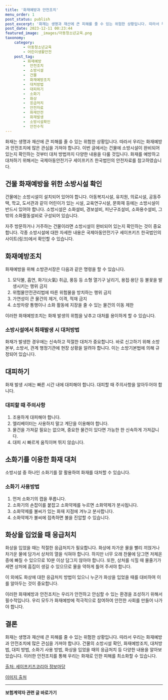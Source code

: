 ```yaml
---
title: '화재예방과 안전조치'
menu_order: 1
post_status: publish
post_excerpt: '화재는 생명과 재산에 큰 피해를 줄 수 있는 위험한 상황입니다. 따라서 우리는 화재예방과 안전조치에 많은 관심을 가져야 합니다. 이번 글에서는 건물에 소방시설이 완비되어 있는지 확인하는 것부터 대처 방법까지 다양한 내용을 다룰 것입니다. 화재를 예방하고 대처하기 위해서는 국제아동안전기구 세이프키즈 한국법인의 안전자료를 참고하였습니다.'
post_date: 2023-12-11 00:23:44
featured_image: _images/아동청소년교육.png
taxonomy:
    category:
        - 아동청소년교육
        - 어린이생활안전
    post_tag:
        - 화재예방
        -  안전조치
        -  소방시설
        -  건물
        -  화재예방조치
        -  대처방법
        -  대피하기
        -  소화기
        -  화상
        -  응급처치
        -  안전자료
        -  화재안전
        -  화재발생
        -  소방시설확인
        -  안전수칙
---
```




화재는 생명과 재산에 큰 피해를 줄 수 있는 위험한 상황입니다. 따라서 우리는 화재예방과 안전조치에 많은 관심을 가져야 합니다. 이번 글에서는 건물에 소방시설이 완비되어 있는지 확인하는 것부터 대처 방법까지 다양한 내용을 다룰 것입니다. 화재를 예방하고 대처하기 위해서는 국제아동안전기구 세이프키즈 한국법인의 안전자료를 참고하였습니다.

## 건물 화재예방을 위한 소방시설 확인

건물에는 소방시설이 설치되어 있어야 합니다. 아동복지시설, 유치원, 의료시설, 공동주택, 학교, 도서관과 같이 어린이가 있는 시설, 교육연구시설, 문화재 등에는 소방시설이 반드시 있어야 합니다. 소방시설은 소화설비, 경보설비, 피난구조설비, 소화용수설비, 그 밖의 소화활동설비로 구성되어 있습니다.

자주 방문하거나 거주하는 건물이라면 소방시설이 완비되어 있는지 확인하는 것이 중요합니다. 각종 소방시설에 대한 자세한 내용은 국제아동안전기구 세이프키즈 한국법인의 사이트(링크)에서 확인할 수 있습니다.

## 화재예방조치

화재예방을 위해 소방관서장은 다음과 같은 명령을 할 수 있습니다.

1. 모닥불, 흡연, 화기(火氣) 취급, 풍등 등 소형 열기구 날리기, 용접∙용단 등 불꽃을 발생시키는 행위 금지
2. 위험물안전관리법에 따른 위험물을 방치하는 행위 금지
3. 가연성이 큰 물건의 제거, 이격, 적재 금지
4. 소방차량 통행이나 소화 활동에 지장을 줄 수 있는 물건의 이동 제한

이러한 화재예방조치는 화재 발생의 위험을 낮추고 대처를 용이하게 할 수 있습니다.

### 소방시설에서 화재발생 시 대처방법

화재가 발생한 경우에는 신속하고 적절한 대처가 중요합니다. 바로 신고하기 위해 소방본부, 소방서, 관계 행정기관에 현장 상황을 알려야 합니다. 이는 소방기본법에 의해 규정되어 있습니다.

## 대피하기

화재 발생 시에는 빠른 시간 내에 대피해야 합니다. 대피할 때 주의사항을 알아두어야 합니다. 

### 대피할 때 주의사항

1. 조용하게 대피해야 합니다.
2. 엘리베이터는 사용하지 말고 계단을 이용해야 합니다.
3. 물건을 가져갈 필요는 없으며, 중요한 물건이 있다면 가능한 한 신속하게 가져갑니다.
4. 대피 시 빠르게 움직이며 뛰지 않습니다.

## 소화기를 이용한 화재 대처

소방시설 중 하나인 소화기를 잘 활용하여 화재를 대처할 수 있습니다.

### 소화기 사용방법

1. 먼저 소화기의 캡을 푸릅니다.
2. 소화기의 손잡이를 붙잡고 소화약제를 누르면 소화약제가 분사됩니다.
3. 소화약제를 불씨가 있는 화재 지점에 겨누고 분사합니다.
4. 소화약제가 불씨에 접촉하면 불을 진압할 수 있습니다.

## 화상을 입었을 때 응급처치

화상을 입었을 때는 적절한 응급처치가 필요합니다. 화상에 차가운 물을 빨리 끼얹거나 차가운 물에 담가서 상처의 열을 식혀야 합니다. 하지만 너무 오래 찬물에 담그면 저체온증에 빠질 수 있으므로 10분 이상 담그지 않아야 합니다. 또한, 상처를 식힐 때 물줄기가 세면 상처에 흠집이 생길 수 있으므로 물을 약하게 틀어 주셔야 합니다.

이 외에도 화상에 대한 응급처치 방법이 있으니 누군가 화상을 입었을 때를 대비하여 이를 알아두는 것이 중요합니다.

이러한 화재예방과 안전조치는 우리가 안전하고 안심할 수 있는 환경을 조성하기 위해서 필수적입니다. 우리 모두가 화재예방에 적극적으로 참여하여 안전한 사회를 만들어 나가야 합니다.

## 결론

화재는 생명과 재산에 큰 피해를 줄 수 있는 위험한 상황입니다. 따라서 우리는 화재예방과 안전조치에 많은 관심을 가져야 합니다. 건물의 소방시설 확인, 화재예방조치, 대처방법, 대피 방법, 소화기 사용 방법, 화상을 입었을 때의 응급처치 등 다양한 내용을 알아보았습니다. 이러한 안전조치를 통해 우리는 화재로 인한 피해를 최소화할 수 있습니다.

[출처: 세이프키즈코리아 정보마당](https://safekids.co.kr/information/safety/fire-safety)

[이미지 출처](https://example.com/fire_image.jpg)
<!-- wp:separator -->
<hr class="wp-block-separator has-alpha-channel-opacity"/>
<!-- /wp:separator -->

<!-- wp:group {"backgroundColor":"base","layout":{"type":"constrained"}} -->
<div class="wp-block-group has-base-background-color has-background"><!-- wp:paragraph {"align":"center","fontSize":"medium"} -->
<p class="has-text-align-center has-large-font-size"><strong>보험계약자 관련 글 바로가기</strong></p>
<!-- /wp:paragraph -->


<!-- wp:latest-posts
{"categories":[{"id":13963,"count":19,"description":"","link":"https://uknowlaw.com/category/%eb%b3%b4%ed%97%98%ea%b3%84%ec%95%bd%ec%9e%90/","name":"보험계약자","slug":"보험계약자","taxonomy":"category","parent":0,"meta":[],"_links":{"self":[{"href":"https://uknowlaw.com/wp-json/wp/v2/categories/13963"}],"collection":[{"href":"https://uknowlaw.com/wp-json/wp/v2/categories"}],"about":[{"href":"https://uknowlaw.com/wp-json/wp/v2/taxonomies/category"}],"wp:post_type":[{"href":"https://uknowlaw.com/wp-json/wp/v2/posts?categories=13963"}],"curies":[{"name":"wp","href":"https://api.w.org/{rel}","templated":true}]}}],"postsToShow":100,"excerptLength":28,"postLayout":"grid","columns":2,"featuredImageAlign":"left","featuredImageSizeSlug":"large","fontSize":"small"} /--></div>
<!-- /wp:group -->